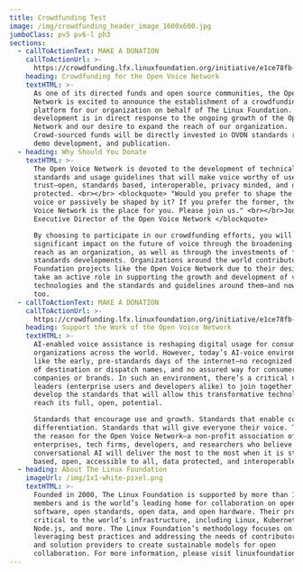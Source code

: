```yaml
---
title: Crowdfunding Test
image: /img/crowdfunding_header_image_1600x600.jpg
jumboClass: pv5 pv6-l ph3
sections:
  - callToActionText: MAKE A DONATION
    callToActionUrl: >-
      https://crowdfunding.lfx.linuxfoundation.org/initiative/e1ce78fb-9ca5-4746-b6a0-310a0d81f004
    heading: Crowdfunding for the Open Voice Network
    textHTML: >-
      As one of its directed funds and open source communities, the Open Voice
      Network is excited to announce the establishment of a crowdfunding
      platform for our organization on behalf of The Linux Foundation. This
      development is in direct response to the ongoing growth of the Open Voice
      Network and our desire to expand the reach of our organization.
      Crowd-sourced funds will be directly invested in OVON standards research,
      demo development, and publication.
  - heading: Why Should You Donate
    textHTML: >-
      The Open Voice Network is devoted to the development of technical
      standards and usage guidelines that will make voice worthy of user
      trust—open, standards based, interoperable, privacy minded, and data
      protected. <br></br> <blockquote> "Would you prefer to shape the future of
      voice or passively be shaped by it? If you prefer the former, the Open
      Voice Network is the place for you. Please join us." <br></br>Jon Stine,
      Executive Director of the Open Voice Network </blockquote>

      By choosing to participate in our crowdfunding efforts, you will have a
      significant impact on the future of voice through the broadening of our
      reach as an organization, as well as through the investments of future
      standards developments. Organizations around the world contribute to Linux
      Foundation projects like the Open Voice Network due to their desire to
      take an active role in supporting the growth and development of voice
      technologies and the standards and guidelines around them—and now, you can
      too.
  - callToActionText: MAKE A DONATION
    callToActionUrl: >-
      https://crowdfunding.lfx.linuxfoundation.org/initiative/e1ce78fb-9ca5-4746-b6a0-310a0d81f004
    heading: Support the Work of the Open Voice Network
    textHTML: >-
      AI-enabled voice assistance is reshaping digital usage for consumers and
      organizations across the world. However, today’s AI-voice environment is
      like the early, pre-standards days of the internet—no recognized registry
      of destination or dispatch names, and no assured way for consumers to find
      companies or brands. In such an environment, there’s a critical need for
      leaders (enterprise users and developers alike) to join together and
      develop the standards that will allow this transformative technology to
      reach its full, open, potential.

      Standards that encourage use and growth. Standards that enable competitive
      differentiation. Standards that will give everyone their voice. This is
      the reason for the Open Voice Network—a non-profit association of
      enterprises, tech firms, developers, and researchers who believe that
      conversational AI will deliver the most to the most when it is standards
      based, open, accessible to all, data protected, and interoperable.
  - heading: About The Linux Foundation
    imageUrl: /img/1x1-white-pixel.png
    textHTML: >-
      Founded in 2000, The Linux Foundation is supported by more than 1,000
      members and is the world’s leading home for collaboration on open source
      software, open standards, open data, and open hardware. Their projects are
      critical to the world’s infrastructure, including Linux, Kubernetes,
      Node.js, and more. The Linux Foundation’s methodology focuses on
      leveraging best practices and addressing the needs of contributors, users,
      and solution providers to create sustainable models for open
      collaboration. For more information, please visit linuxfoundation.org.
---
```


